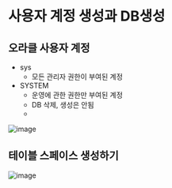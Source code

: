 # 사용자 계정 생성과 DB생성
## 오라클 사용자 계정
- sys
  - 모든 관리자 권한이 부여된 계정
- SYSTEM
  - 운영에 관한 권한만 부여된 계정
  - DB 삭제, 생성은 안됨
  - 
![image](https://github.com/user-attachments/assets/72880a22-d7d1-4f1c-8f8a-8fa573ddfaae)
## 테이블 스페이스 생성하기
![image](https://github.com/user-attachments/assets/02c172b0-6e98-4562-a41d-25f18f1d1b3f)
